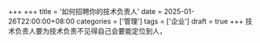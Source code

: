 +++
+++
title = '如何招聘你的技术负责人'
date = 2025-01-26T22:00:00+08:00
categories = ['管理']
tags = ['企业']
draft = true
+++
技术负责人要为技术负责不见得自己会要能定位到人，
